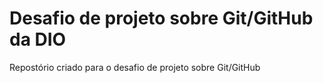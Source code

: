 # Desafio de projeto sobre Git/GitHub da DIO
Repostório criado para o desafio de projeto sobre Git/GitHub
